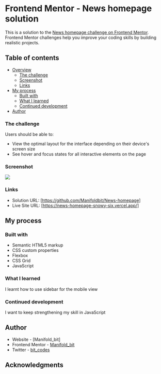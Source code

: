 # Frontend Mentor - News homepage solution

This is a solution to the [News homepage challenge on Frontend Mentor](https://www.frontendmentor.io/challenges/news-homepage-H6SWTa1MFl). Frontend Mentor challenges help you improve your coding skills by building realistic projects. 

## Table of contents

- [Overview](#overview)
  - [The challenge](#the-challenge)
  - [Screenshot](#screenshot)
  - [Links](#links)
- [My process](#my-process)
  - [Built with](#built-with)
  - [What I learned](#what-i-learned)
  - [Continued development](#continued-development)
- [Author](#author)

### The challenge

Users should be able to:

- View the optimal layout for the interface depending on their device's screen size
- See hover and focus states for all interactive elements on the page

### Screenshot

![](./screenshot.jpg)

### Links

- Solution URL: [https://github.com/Manifoldbit/News-homepage]
- Live Site URL: [https://news-homepage-snowy-six.vercel.app/]

## My process

### Built with

- Semantic HTML5 markup
- CSS custom properties
- Flexbox
- CSS Grid
- JavaScript

### What I learned
I learnt how to use sidebar for the mobile view  

### Continued development

I want to keep strengthening my skill in JavaScript 

## Author

- Website - [Manifold_bit]
- Frontend Mentor - [Manifold_bit](https://www.frontendmentor.io/profile/Manifoldbit)
- Twitter - [bit_codes](https://twitter.com/IloriBabajide)

## Acknowledgments
